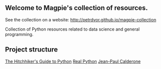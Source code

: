 ## Welcome to Magpie's collection of resources.

See the collection on a website:
http://petrdvor.github.io/magpie-collection

Collection of Python resources related to data science and general programming.


## Project structure

[The Hitchhiker's Guide to Python](https://docs.python-guide.org/writing/structure/)
[Real Python](https://realpython.com/python-application-layouts/)
[Jean-Paul Calderone](http://as.ynchrono.us/2007/12/filesystem-structure-of-python-project_21.html)

